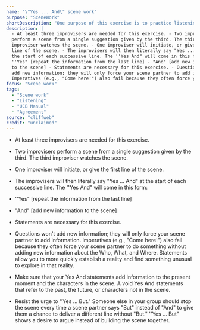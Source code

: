 ```yaml
---
name: "\"Yes ... And\" scene work"
purpose: "SceneWork"
shortDescription: "One purpose of this exercise is to practice listening in a Long Form scene. You must be listening carefully in this exercise since you will have to repeat what was just said. Repeating the information from the previous line proves that you have been listening. When you add new information in your line, you are showing that you understand your partner's contribution to the scene. Yes And scenes usually feel a little stilted. However, this exercise is essential for getting the behavior of Yes And-ing into your muscle memory. Before things become second nature, we need to practice them consciously. This exercise will make it glaringly obvious whether or not you are listening. This exercise prevents you from skipping this important scene work step."
description: |
  - At least three improvisers are needed for this exercise. - Two improvisers
  perform a scene from a single suggestion given by the third. The third
  improviser watches the scene. - One improviser will initiate, or give the first
  line of the scene. - The improvisers will then literally say "Yes ... And" at
  the start of each successive line. The ''Yes And" will come in this form: -
  ''Yes" [repeat the information from the last line] - "And" [add new information
  to the scene] - Statements are necessary for this exercise. - Questions won't
  add new information; they will only force your scene partner to add information.
  Imperatives (e.g., "Come here!") also fail because they often force your scene…
focus: "Scene work"
tags:
  - "Scene work"
  - "Listening"
  - "UCB Manual"
  - "Agreement"
source: "cliffweb"
credit: "unclaimed"
---
```


- At least three improvisers are needed for this exercise.

- Two improvisers perform a scene from a single suggestion given by the third. The
third improviser watches the scene.

- One improviser will initiate, or give the first line of the scene.

- The improvisers will then literally say "Yes ... And" at the start of each successive line.
The ''Yes And" will come in this form:

- ''Yes" [repeat the information from the last line]

- "And" [add new information to the scene]

- Statements are necessary for this exercise.

- Questions won't add new information; they will only force your scene partner to add information.
Imperatives (e.g., "Come here!") also fail because they often force your scene partner to do something without adding new information about the Who, What, and Where. Statements allow you to more quickly establish a reality and find something unusual to explore in that reality.

- Make sure that your Yes And statements add information to the present moment and the characters in the scene. A void Yes And statements that refer to the past, the future, or characters not in the scene.

- Resist the urge to ''Yes ... But." Someone else in your group should stop the scene every time a scene partner says "But" instead of "And" to give them a chance to deliver a different line without "But." ''Yes ... But" shows a desire to argue instead of building the scene together.
